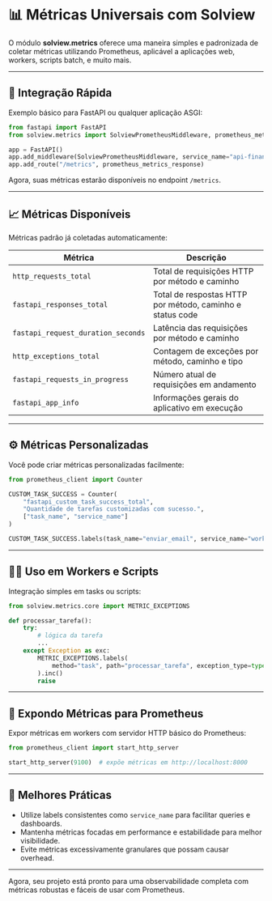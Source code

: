# 📊 Métricas Universais com Solview

O módulo **solview\.metrics** oferece uma maneira simples e padronizada de coletar métricas utilizando Prometheus, aplicável a aplicações web, workers, scripts batch, e muito mais.

---

## 🚀 Integração Rápida

Exemplo básico para FastAPI ou qualquer aplicação ASGI:

```python
from fastapi import FastAPI
from solview.metrics import SolviewPrometheusMiddleware, prometheus_metrics_response

app = FastAPI()
app.add_middleware(SolviewPrometheusMiddleware, service_name="api-financeiro")
app.add_route("/metrics", prometheus_metrics_response)
```

Agora, suas métricas estarão disponíveis no endpoint `/metrics`.

---

## 📈 Métricas Disponíveis

Métricas padrão já coletadas automaticamente:

| Métrica                            | Descrição                                                 |
| ---------------------------------- | --------------------------------------------------------- |
| `http_requests_total`              | Total de requisições HTTP por método e caminho            |
| `fastapi_responses_total`          | Total de respostas HTTP por método, caminho e status code |
| `fastapi_request_duration_seconds` | Latência das requisições por método e caminho             |
| `http_exceptions_total`            | Contagem de exceções por método, caminho e tipo           |
| `fastapi_requests_in_progress`     | Número atual de requisições em andamento                  |
| `fastapi_app_info`                 | Informações gerais do aplicativo em execução              |

---

## ⚙️ Métricas Personalizadas

Você pode criar métricas personalizadas facilmente:

```python
from prometheus_client import Counter

CUSTOM_TASK_SUCCESS = Counter(
    "fastapi_custom_task_success_total",
    "Quantidade de tarefas customizadas com sucesso.",
    ["task_name", "service_name"]
)

CUSTOM_TASK_SUCCESS.labels(task_name="enviar_email", service_name="worker-emails").inc()
```

---

## 🧑‍💻 Uso em Workers e Scripts

Integração simples em tasks ou scripts:

```python
from solview.metrics.core import METRIC_EXCEPTIONS

def processar_tarefa():
    try:
        # lógica da tarefa
        ...
    except Exception as exc:
        METRIC_EXCEPTIONS.labels(
            method="task", path="processar_tarefa", exception_type=type(exc).__name__, service_name="worker-tarefas"
        ).inc()
        raise
```

---

## 📡 Expondo Métricas para Prometheus

Expor métricas em workers com servidor HTTP básico do Prometheus:

```python
from prometheus_client import start_http_server

start_http_server(9100)  # expõe métricas em http://localhost:8000
```

---

## 🎯 Melhores Práticas

* Utilize labels consistentes como `service_name` para facilitar queries e dashboards.
* Mantenha métricas focadas em performance e estabilidade para melhor visibilidade.
* Evite métricas excessivamente granulares que possam causar overhead.

---

Agora, seu projeto está pronto para uma observabilidade completa com métricas robustas e fáceis de usar com Prometheus.
